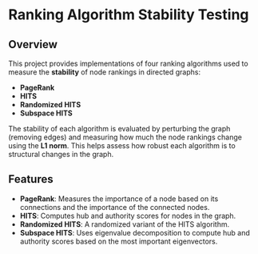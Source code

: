 # Ranking Algorithm Stability Testing

## Overview

This project provides implementations of four ranking algorithms used to measure the **stability** of node rankings in directed graphs:
- **PageRank**
- **HITS**
- **Randomized HITS**
- **Subspace HITS**

The stability of each algorithm is evaluated by perturbing the graph (removing edges) and measuring how much the node rankings change using the **L1 norm**. This helps assess how robust each algorithm is to structural changes in the graph.

## Features

- **PageRank**: Measures the importance of a node based on its connections and the importance of the connected nodes.
- **HITS**: Computes hub and authority scores for nodes in the graph.
- **Randomized HITS**: A randomized variant of the HITS algorithm.
- **Subspace HITS**: Uses eigenvalue decomposition to compute hub and authority scores based on the most important eigenvectors.
